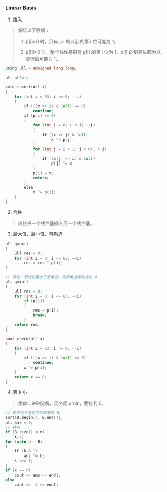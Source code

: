 ### Linear Basis

1. 插入

> 保证以下性质：
>
> 1. p[i]=0 时，只有 j>i 的 p[j] 的第 i 位可能为 1。
> 
> 2. p[i]!=0 时，整个线性基只有 p[i] 的第 i 位为 1，p[i] 的更高位都为 0，更低位可能为 1。

```cpp
using ull = unsigned long long;

ull p[64];

void insert(ull x)
{
    for (int i = 63; i >= 0; --i)
    {
        if (((x >> i) & 1ull) == 0)
            continue;
        if (p[i] == 0)
        {
            for (int j = 0; j < i; ++j)
            {
                if ((x >> j) & 1ull)
                    x ^= p[j];
            }
            for (int j = i + 1; j < 64; ++j)
            {
                if ((p[j] >> i) & 1ull)
                    p[j] ^= x;
            }
            p[i] = x;
            return;
        }
        else
            x ^= p[i];
    }
}
```

2. 合并

> 直接把一个线性基插入另一个线性基。

3. 最大值、最小值、可构造
   
```cpp
ull qmax()
{
    ull res = 0;
    for (int i = 0; i <= 63; ++i)
        res = res ^ p[i];
}

// 特判：若线性基小于原集合，则原集合可构造出 0
ull qmin()
{
    ull res = 0;
    for (int i = 0; i <= 63; ++i)
        if (p[i])
        {
            res = p[i];
            break;
        }
    return res;
}

bool check(ull x)
{
    for (int i = 63; i >= 0; --i)
    {
        if (((x >> i) & 1ull) == 0)
            continue;
        x ^= p[i];
    }
    return x == 0;
}
```

4. 第 k 小

> 类似二进制分解，另外同 qmin，要特判 0。

```cpp
// 先把线性基存在的数塞进 B。
sort(B.begin(), B.end());
ull ans = 0;
// 特判
if (B.size() < n)
    k--;
for (auto b : B)
{
    if (k & 1)
        ans ^= b;
    k >>= 1;
}
if (k == 0)
    cout << ans << endl;
else
    cout << -1 << endl;
```


